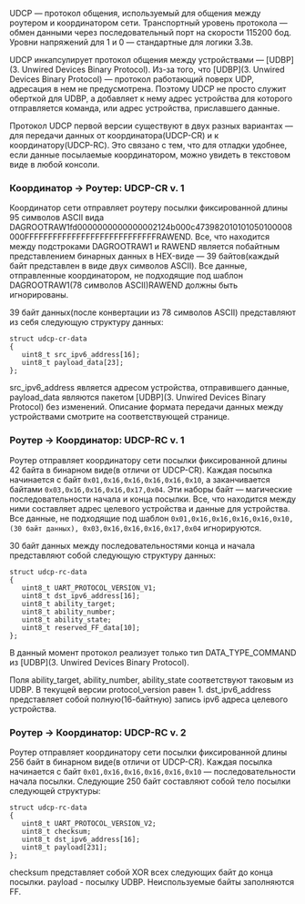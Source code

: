 UDCP — протокол общения, используемый для общения между роутером и координатором сети.
Транспортный уровень протокола — обмен данными через последовательный порт на скорости 115200 бод. Уровни напряжений для 1 и 0 — стандартные для логики 3.3в.  

UDCP инкапсулирует протокол общения между устройствами — [UDBP](3. Unwired Devices Binary Protocol). Из-за того, что [UDBP](3. Unwired Devices Binary Protocol) — протокол работающий поверх UDP, адресация в нем не предусмотрена. Поэтому UDCP не просто служит оберткой для UDBP, а добавляет к нему адрес устройства для которого отправляется команда, или адрес устройства, приславшего данные.

Протокол UDCP первой версии существуют в двух разных вариантах — для передачи данных от координатора(UDCP-CR) и к координатору(UDCP-RC). Это связано с тем, что для отладки удобнее, если данные посылаемые координатором, можно увидеть в текстовом виде в любой консоли.

### Координатор -> Роутер: UDCP-CR v. 1
Координатор сети отправляет роутеру посылки фиксированной длины 95 символов ASCII вида DAGROOTRAW1fd0000000000000002124b000c473982010101050100008000FFFFFFFFFFFFFFFFFFFFFFFFFFFFRAWEND. Все, что находится между подстроками DAGROOTRAW1 и RAWEND является побайтным представлением бинарных данных в HEX-виде — 39 байтов(каждый байт представлен в виде двух символов ASCII).
Все данные, отправленные координатором, не подходящие под шаблон DAGROOTRAW1(78 символов ASCII)RAWEND должны быть игнорированы. 

39 байт данных(после конвертации из 78 символов ASCII) представляют из себя следующую структуру данных:
```с
struct udcp-cr-data
{
   uint8_t src_ipv6_address[16];
   uint8_t payload_data[23];
};
```

src_ipv6_address является адресом устройства, отправившего данные, payload_data являются пакетом [UDBP](3. Unwired Devices Binary Protocol) без изменений. Описание формата передачи данных между устройствами смотрите на соответствующей странице.


### Роутер -> Координатор: UDCP-RC v. 1
Роутер отправляет координатору сети посылки фиксированной длины 42 байта в бинарном виде(в отличи от UDCP-CR). Каждая посылка начинается с байт `0x01,0x16,0x16,0x16,0x16,0x10`, а заканчивается байтами `0x03,0x16,0x16,0x16,0x17,0x04`. 
Эти наборы байт — магические последовательности начала и конца посылки. Все, что находится между ними составляет адрес целевого устройства и данные для устройства. 
Все данные, не подходящие под шаблон `0x01,0x16,0x16,0x16,0x16,0x10,(30 байт данных), 0x03,0x16,0x16,0x16,0x17,0x04` игнорируются. 

30 байт данных между последовательностями конца и начала представляют собой следующую структуру данных:
```с
struct udcp-rc-data
{
   uint8_t UART_PROTOCOL_VERSION_V1;
   uint8_t dst_ipv6_address[16];
   uint8_t ability_target;
   uint8_t ability_number;
   uint8_t ability_state;
   uint8_t reserved_FF_data[10];
};
```

В данный момент протокол реализует только тип DATA_TYPE_COMMAND из [UDBP](3. Unwired Devices Binary Protocol).
 
Поля ability_target, ability_number, ability_state соответствуют таковым из UDBP. В текущей версии protocol_version равен 1. 
dst_ipv6_address представляет собой полную(16-байтную) запись ipv6 адреса целевого устройства. 


### Роутер -> Координатор: UDCP-RC v. 2
Роутер отправляет координатору сети посылки фиксированной длины 256 байт в бинарном виде(в отличи от UDCP-CR). Каждая посылка начинается с байт `0x01,0x16,0x16,0x16,0x16,0x10` — последовательности начала посылки. Следующие 250 байт составляют собой тело посылки следующей структуры:
```с
struct udcp-rc-data
{
   uint8_t UART_PROTOCOL_VERSION_V2;
   uint8_t checksum;
   uint8_t dst_ipv6_address[16];
   uint8_t payload[231];
};
```
checksum представляет собой XOR всех следующих байт до конца посылки. payload - посылку UDBP. Неиспользуемые байты заполняются FF.
